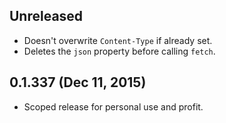 ## Unreleased
- Doesn't overwrite `Content-Type` if already set.
- Deletes the `json` property before calling `fetch`.

## 0.1.337 (Dec 11, 2015)
- Scoped release for personal use and profit.
